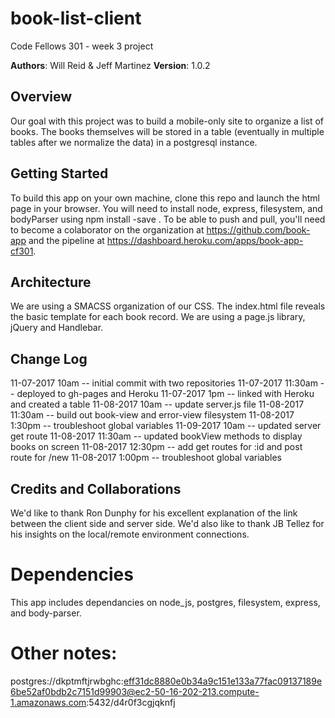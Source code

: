 # book-list-client
Code Fellows 301 - week 3 project

**Authors**: Will Reid & Jeff Martinez
**Version**: 1.0.2

## Overview
Our goal with this project was to build a mobile-only site to organize a list of books.  The books themselves will be stored in a table (eventually in multiple tables after we normalize the data) in a postgresql instance.  

## Getting Started
To build this app on your own machine, clone this repo and launch the html page in your browser. You will need to install node, express, filesystem, and bodyParser using npm install -save <library>.  To be able to push and pull, you'll need to become a colaborator on the organization at https://github.com/book-app and the pipeline at https://dashboard.heroku.com/apps/book-app-cf301.

## Architecture
We are using a SMACSS organization of our CSS. The index.html file reveals the basic template for each book record.  We are using a page.js library, jQuery and Handlebar.

## Change Log
11-07-2017 10am -- initial commit with two repositories
11-07-2017 11:30am -- deployed to gh-pages and Heroku
11-07-2017 1pm -- linked with Heroku and created a table
11-08-2017 10am -- update server.js file
11-08-2017 11:30am -- build out book-view and error-view filesystem
11-08-2017 1:30pm -- troubleshoot global variables
11-09-2017 10am -- updated server get route
11-08-2017 11:30am -- updated bookView methods to display books on screen
11-08-2017 12:30pm -- add get routes for :id and post route for /new
11-08-2017 1:00pm -- troubleshoot global variables


## Credits and Collaborations
We'd like to thank Ron Dunphy for his excellent explanation of the link between the client side and server side.  We'd also like to thank JB Tellez for his insights on the local/remote environment connections.


# Dependencies
This app includes dependancies on node_js, postgres, filesystem, express, and body-parser.

# Other notes:
postgres://dkptmftjrwbghc:eff31dc8880e0b34a9c151e133a77fac09137189e6be52af0bdb2c7151d99903@ec2-50-16-202-213.compute-1.amazonaws.com:5432/d4r0f3cgjqknfj
